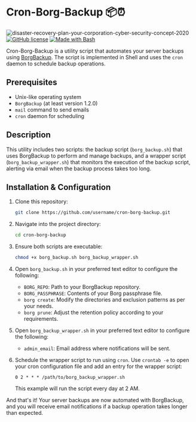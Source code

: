 # Cron-Borg-Backup 📦⏰
![disaster-recovery-plan-your-corporation-cyber-security-concept-2020](https://github.com/kbi-user/Cron_Borg_Backup/assets/15234613/150d77d5-6cfa-4c97-90e3-a9e96511b2cd)
[![GitHub license](https://img.shields.io/github/license/Naereen/StrapDown.js.svg)](https://github.com/naereen/StrapDown.js/blob/master/LICENSE)
[![Made with Bash](https://img.shields.io/badge/Made%20with-Bash-1f425f.svg)](https://www.gnu.org/software/bash/)

Cron-Borg-Backup is a utility script that automates your server backups using [BorgBackup](https://www.borgbackup.org/). The script is implemented in Shell and uses the `cron` daemon to schedule backup operations.

## Prerequisites

- Unix-like operating system
- `BorgBackup` (at least version 1.2.0)
- `mail` command to send emails
- `cron` daemon for scheduling

## Description

This utility includes two scripts: the backup script (`borg_backup.sh`) that uses BorgBackup to perform and manage backups, and a wrapper script (`borg_backup_wrapper.sh`) that monitors the execution of the backup script, alerting via email when the backup process takes too long.

## Installation & Configuration

1. Clone this repository: 

    ```bash
    git clone https://github.com/username/cron-borg-backup.git
    ```

2. Navigate into the project directory:

    ```bash
    cd cron-borg-backup
    ```

3. Ensure both scripts are executable:

    ```bash
    chmod +x borg_backup.sh borg_backup_wrapper.sh
    ```

4. Open `borg_backup.sh` in your preferred text editor to configure the following:

    - `BORG_REPO`: Path to your BorgBackup repository.
    - `BORG_PASSPHRASE`: Contents of your Borg passphrase file.
    - `borg create`: Modify the directories and exclusion patterns as per your needs.
    - `borg prune`: Adjust the retention policy according to your requirements.

5. Open `borg_backup_wrapper.sh` in your preferred text editor to configure the following:

    - `admin_email`: Email address where notifications will be sent.

6. Schedule the wrapper script to run using `cron`. Use `crontab -e` to open your cron configuration file and add an entry for the wrapper script:

    ```cron
    0 2 * * * /path/to/borg_backup_wrapper.sh
    ```

    This example will run the script every day at 2 AM.

And that's it! Your server backups are now automated with BorgBackup, and you will receive email notifications if a backup operation takes longer than expected.
